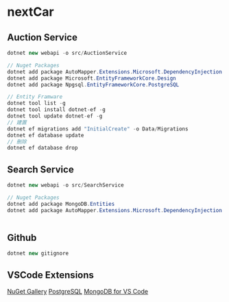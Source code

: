 # nextCar

## Auction Service

```cs
dotnet new webapi -o src/AuctionService

// Nuget Packages
dotnet add package AutoMapper.Extensions.Microsoft.DependencyInjection
dotnet add package Microsoft.EntityFrameworkCore.Design
dotnet add package Npgsql.EntityFrameworkCore.PostgreSQL

// Entity Framware
dotnet tool list -g
dotnet tool install dotnet-ef -g 
dotnet tool update dotnet-ef -g 
// 建置
dotnet ef migrations add "InitialCreate" -o Data/Migrations
dotnet ef database update
// 刪除
dotnet ef database drop
```
## Search Service

```cs
dotnet new webapi -o src/SearchService

// Nuget Packages
dotnet add package MongoDB.Entities
dotnet add package AutoMapper.Extensions.Microsoft.DependencyInjection



```
## Github
```cs
dotnet new gitignore
```

## VSCode Extensions
[NuGet Gallery](https://marketplace.visualstudio.com/items?itemName=patcx.vscode-nuget-gallery)
[PostgreSQL](https://marketplace.visualstudio.com/items?itemName=ckolkman.vscode-postgres)
[MongoDB for VS Code](https://marketplace.visualstudio.com/items?itemName=mongodb.mongodb-vscode)